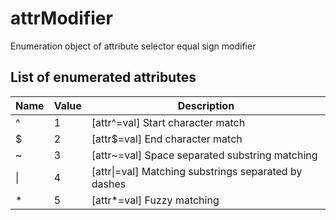 # attrModifier

Enumeration object of attribute selector equal sign modifier

## List of enumerated attributes

Name | Value | Description
---- | ---- | ----
^ | 1 | \[attr^=val] Start character match
$ | 2 | \[attr$=val] End character match
~ | 3 | \[attr~=val] Space separated substring matching
\| | 4 | \[attr\|=val] Matching substrings separated by dashes
\* | 5 | \[attr*=val] Fuzzy matching
